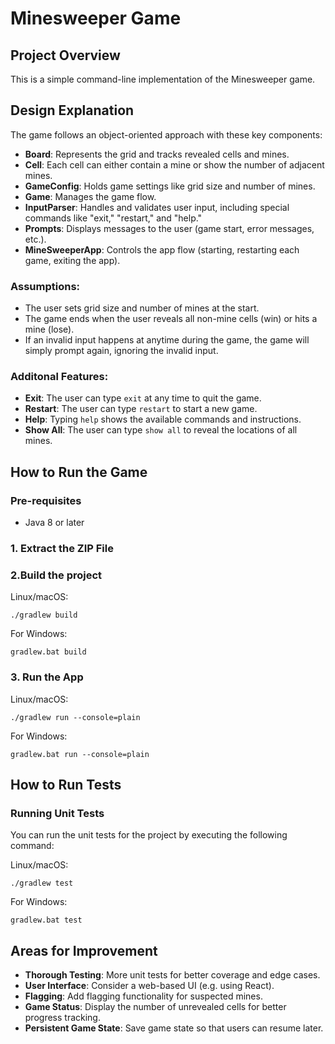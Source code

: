 # Minesweeper Game

## Project Overview
This is a simple command-line implementation of the  Minesweeper game.

## Design Explanation

The game follows an object-oriented approach with these key components:

- **Board**: Represents the grid and tracks revealed cells and mines.
- **Cell**: Each cell can either contain a mine or show the number of adjacent mines.
- **GameConfig**: Holds game settings like grid size and number of mines.
- **Game**: Manages the game flow.
- **InputParser**: Handles and validates user input, including special commands like "exit," "restart," and "help."
- **Prompts**: Displays messages to the user (game start, error messages, etc.).
- **MineSweeperApp**: Controls the app flow (starting, restarting each game, exiting the app).

### Assumptions:
- The user sets grid size and number of mines at the start.
- The game ends when the user reveals all non-mine cells (win) or hits a mine (lose).
- If an invalid input happens at anytime during the game, the game will simply prompt again, ignoring the invalid input.

### Additonal Features:
- **Exit**: The user can type `exit` at any time to quit the game.
- **Restart**: The user can type `restart` to start a new game.
- **Help**: Typing `help` shows the available commands and instructions.
- **Show All**: The user can type `show all` to reveal the locations of all mines.

## How to Run the Game

### Pre-requisites
- Java 8 or later
### 1. Extract the ZIP File

### 2.Build the project

Linux/macOS:
```
./gradlew build
```

For Windows:
```
gradlew.bat build
```
### 3. Run the App

Linux/macOS:
```
./gradlew run --console=plain
```

For Windows:
```
gradlew.bat run --console=plain
```

## How to Run Tests

### Running Unit Tests

You can run the unit tests for the project by executing the following command:

Linux/macOS:
```
./gradlew test
```

For Windows:
```
gradlew.bat test
```

## Areas for Improvement

- **Thorough Testing**: More unit tests for better coverage and edge cases.
- **User Interface**: Consider a web-based UI (e.g. using React).
- **Flagging**: Add flagging functionality for suspected mines.
- **Game Status**: Display the number of unrevealed cells for better progress tracking.
- **Persistent Game State**: Save game state so that users can resume later.


